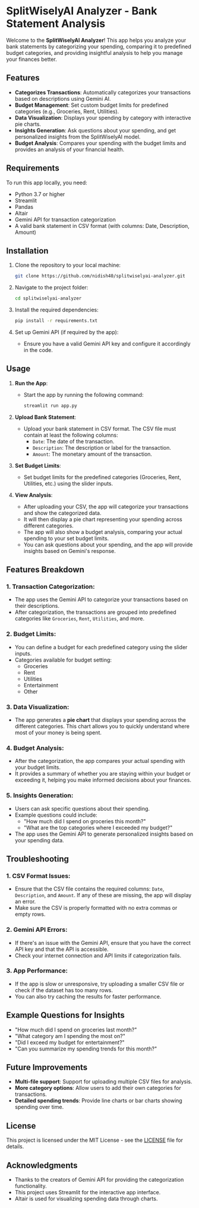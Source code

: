 # SplitWiselyAI Analyzer - Bank Statement Analysis

Welcome to the **SplitWiselyAI Analyzer**! This app helps you analyze your bank statements by categorizing your spending, comparing it to predefined budget categories, and providing insightful analysis to help you manage your finances better.

## Features

- **Categorizes Transactions**: Automatically categorizes your transactions based on descriptions using Gemini AI.
- **Budget Management**: Set custom budget limits for predefined categories (e.g., Groceries, Rent, Utilities).
- **Data Visualization**: Displays your spending by category with interactive pie charts.
- **Insights Generation**: Ask questions about your spending, and get personalized insights from the SplitWiselyAI model.
- **Budget Analysis**: Compares your spending with the budget limits and provides an analysis of your financial health.

## Requirements

To run this app locally, you need:

- Python 3.7 or higher
- Streamlit
- Pandas
- Altair
- Gemini API for transaction categorization
- A valid bank statement in CSV format (with columns: Date, Description, Amount)

## Installation

1. Clone the repository to your local machine:
    ```bash
    git clone https://github.com/nidish40/splitwiselyai-analyzer.git
    ```

2. Navigate to the project folder:
    ```bash
    cd splitwiselyai-analyzer
    ```

3. Install the required dependencies:
    ```bash
    pip install -r requirements.txt
    ```

4. Set up Gemini API (if required by the app):
    - Ensure you have a valid Gemini API key and configure it accordingly in the code.

## Usage

1. **Run the App**:
    - Start the app by running the following command:
      ```bash
      streamlit run app.py
      ```

2. **Upload Bank Statement**:
    - Upload your bank statement in CSV format. The CSV file must contain at least the following columns:
        - `Date`: The date of the transaction.
        - `Description`: The description or label for the transaction.
        - `Amount`: The monetary amount of the transaction.

3. **Set Budget Limits**:
    - Set budget limits for the predefined categories (Groceries, Rent, Utilities, etc.) using the slider inputs.

4. **View Analysis**:
    - After uploading your CSV, the app will categorize your transactions and show the categorized data.
    - It will then display a pie chart representing your spending across different categories.
    - The app will also show a budget analysis, comparing your actual spending to your set budget limits.
    - You can ask questions about your spending, and the app will provide insights based on Gemini's response.

## Features Breakdown

### 1. **Transaction Categorization**:
- The app uses the Gemini API to categorize your transactions based on their descriptions.
- After categorization, the transactions are grouped into predefined categories like `Groceries`, `Rent`, `Utilities`, and more.

### 2. **Budget Limits**:
- You can define a budget for each predefined category using the slider inputs.
- Categories available for budget setting:
  - Groceries
  - Rent
  - Utilities
  - Entertainment
  - Other

### 3. **Data Visualization**:
- The app generates a **pie chart** that displays your spending across the different categories. This chart allows you to quickly understand where most of your money is being spent.

### 4. **Budget Analysis**:
- After the categorization, the app compares your actual spending with your budget limits.
- It provides a summary of whether you are staying within your budget or exceeding it, helping you make informed decisions about your finances.

### 5. **Insights Generation**:
- Users can ask specific questions about their spending.
- Example questions could include:
  - "How much did I spend on groceries this month?"
  - "What are the top categories where I exceeded my budget?"
- The app uses the Gemini API to generate personalized insights based on your spending data.

## Troubleshooting

### 1. **CSV Format Issues**:
- Ensure that the CSV file contains the required columns: `Date`, `Description`, and `Amount`. If any of these are missing, the app will display an error.
- Make sure the CSV is properly formatted with no extra commas or empty rows.

### 2. **Gemini API Errors**:
- If there's an issue with the Gemini API, ensure that you have the correct API key and that the API is accessible.
- Check your internet connection and API limits if categorization fails.

### 3. **App Performance**:
- If the app is slow or unresponsive, try uploading a smaller CSV file or check if the dataset has too many rows.
- You can also try caching the results for faster performance.

## Example Questions for Insights

- "How much did I spend on groceries last month?"
- "What category am I spending the most on?"
- "Did I exceed my budget for entertainment?"
- "Can you summarize my spending trends for this month?"

## Future Improvements

- **Multi-file support**: Support for uploading multiple CSV files for analysis.
- **More category options**: Allow users to add their own categories for transactions.
- **Detailed spending trends**: Provide line charts or bar charts showing spending over time.

## License

This project is licensed under the MIT License - see the [LICENSE](LICENSE) file for details.

## Acknowledgments

- Thanks to the creators of Gemini API for providing the categorization functionality.
- This project uses Streamlit for the interactive app interface.
- Altair is used for visualizing spending data through charts.



